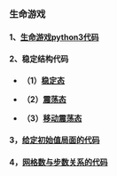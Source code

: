### 生命游戏

#### **1、[生命游戏python3代码](https://github.com/Anfany/Funny-Math-Problem-by-Python3/blob/master/lifegame/life_game.py)**

#### **2、稳定结构代码**

   + **（1）[稳定态](https://github.com/Anfany/Funny-Math-Problem-by-Python3/blob/master/lifegame/life_game_still.py)**

   + **（2）[震荡态](https://github.com/Anfany/Funny-Math-Problem-by-Python3/blob/master/lifegame/life_game_shake.py)**

   + **（3）[移动震荡态](https://github.com/Anfany/Funny-Math-Problem-by-Python3/blob/master/lifegame/life_game_move_shake.py)**

#### **3，[给定初始值局面的代码](https://github.com/Anfany/Funny-Math-Problem-by-Python3/blob/master/lifegame/example_lifegame.py)**

#### **4，[网格数与步数关系的代码](https://github.com/Anfany/Funny-Math-Problem-by-Python3/blob/master/lifegame/find_relation.py)**


